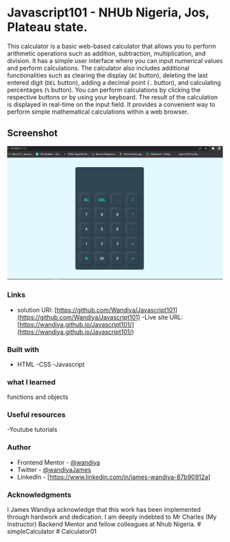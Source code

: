 # Javascript101 - NHUb Nigeria, Jos,  Plateau state.
This calculator is a basic web-based calculator that allows you to perform arithmetic operations such as addition, subtraction, multiplication, and division. It has a simple user interface where you can input numerical values and perform calculations. The calculator also includes additional functionalities such as clearing the display (`AC` button), deleting the last entered digit (`DEL` button), adding a decimal point (`.` button), and calculating percentages (`%` button). 
You can perform calculations by clicking the respective buttons or by using your keyboard. The result of the calculation is displayed in real-time on the input field. It provides a convenient way to perform simple mathematical calculations within a web browser.
## Screenshot
![](./screenshot/simpleCalculator.PNG)

### Links 
- solution URl: [https://github.com/Wandiya/Javascript101](https://github.com/Wandiya/Javascript101)
-Live site URL: [https://wandiya.github.io/Javascript101/] (https://wandiya.github.io/Javascript101/)


### Built with 
- HTML 
-CSS
-Javascript

### what I learned
functions and objects 

### Useful resources

-Youtube tutorials


### Author 
- Frontend Mentor - [@wandiya](https://www.frontendmentor.io/home)
- Twitter - [@wandiyaJames](https://twitter.com/home)
- LinkedIn - [https://www.linkedin.com/in/james-wandiya-87b90912a]

### Acknowledgments
I James Wandiya acknowledge that this work has been implemented through hardwork and dedication. I am deeply indebted to Mr Charles (My  Instructor) Backend Mentor and fellow colleagues at Nhub Nigeria.
#   s i m p l e C a l c u l a t o r 
 
 #   C a l c u l a t o r 0 1 
 
 